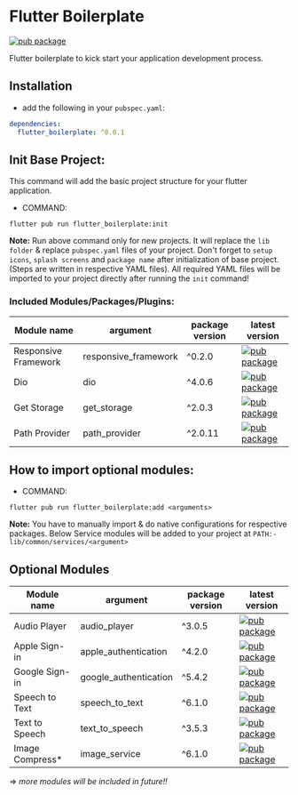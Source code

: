 # Flutter Boilerplate

[![pub package](https://img.shields.io/pub/v/flutter_boilerplate.svg)](https://pub.dev/packages/flutter_boilerplate)

Flutter boilerplate to kick start your application development process.    


## Installation

 -  add the following in your `pubspec.yaml`:
```yaml
dependencies:
  flutter_boilerplate: ^0.0.1
```


## Init Base Project:

This command will add the basic project structure for your flutter application.
-  COMMAND: 
```
flutter pub run flutter_boilerplate:init
```

**Note:** Run above command only for new projects. It will replace the `lib folder` & replace `pubspec.yaml` files of your project.
Don't forget to `setup icons`, `splash screens` and `package name` after initialization of base project. (Steps are written in respective YAML files).
All required YAML files will be imported to your project directly after running the `init` command!

### Included Modules/Packages/Plugins:
| Module name          | argument             | package version | latest version |
|----------------------|----------------------|-----------------|----------------|
| Responsive Framework | responsive_framework | ^0.2.0| [![pub package](https://img.shields.io/pub/v/responsive_framework.svg)](https://pub.dev/packages/responsive_framework) |
| Dio | dio | ^4.0.6 | [![pub package](https://img.shields.io/pub/v/dio.svg)](https://pub.dev/packages/dio) |
| Get Storage | get_storage | ^2.0.3 | [![pub package](https://img.shields.io/pub/v/get_storage.svg)](https://pub.dev/packages/get_storage) |
| Path Provider | path_provider | ^2.0.11 | [![pub package](https://img.shields.io/pub/v/speech_to_text.svg)](https://pub.dev/packages/path_provider) |


## How to import optional modules:
-  COMMAND: 
```
flutter pub run flutter_boilerplate:add <arguments>
```
**Note:** You have to manually import & do native configurations for respective packages. Below Service modules will be added to your project at `PATH:- lib/common/services/<argument>`


## Optional Modules

| Module name          | argument             | package version | latest version |
|----------------------|----------------------|-----------------|----------------|
| Audio Player | audio_player | ^3.0.5 | [![pub package](https://img.shields.io/pub/v/assets_audio_player.svg)](https://pub.dev/packages/assets_audio_player) |
| Apple Sign-in | apple_authentication | ^4.2.0 | [![pub package](https://img.shields.io/pub/v/sign_in_with_apple.svg)](https://pub.dev/packages/sign_in_with_apple) |
| Google Sign-in | google_authentication | ^5.4.2 | [![pub package](https://img.shields.io/pub/v/google_sign_in.svg)](https://pub.dev/packages/google_sign_in) |
| Speech to Text | speech_to_text | ^6.1.0 | [![pub package](https://img.shields.io/pub/v/speech_to_text.svg)](https://pub.dev/packages/speech_to_text) |
| Text to Speech | text_to_speech | ^3.5.3 | [![pub package](https://img.shields.io/pub/v/text_to_speech.svg)](https://pub.dev/packages/text_to_speech) |
| Image Compress* | image_service | ^6.1.0 | [![pub package](https://img.shields.io/pub/v/flutter_image_compress.svg)](https://pub.dev/packages/flutter_image_compress) |

=> _more modules will be included in future!!_


